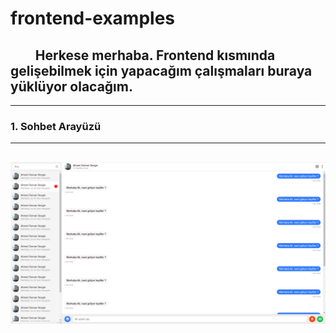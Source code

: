 # frontend-examples

## &nbsp; &nbsp; &nbsp; &nbsp; Herkese merhaba. Frontend kısmında gelişebilmek için yapacağım çalışmaları buraya yüklüyor olacağım. 
---
### 1. Sohbet Arayüzü
---
![Getting Started](./images/frontend-examples-1.png)
---